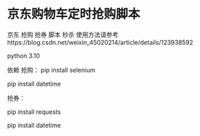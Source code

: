 # 京东购物车定时抢购脚本
京东 抢购 抢券 脚本 秒杀
使用方法请参考https://blog.csdn.net/weixin_45020214/article/details/123938592

python 3.10

依赖
抢购：
pip install selenium

pip install datetime

抢券：

pip install requests

pip install datetime
